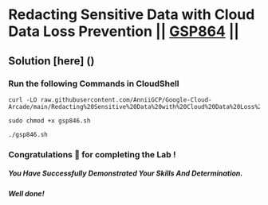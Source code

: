 # Redacting Sensitive Data with Cloud Data Loss Prevention || [GSP864](https://www.cloudskillsboost.google/focuses/46234?parent=catalog) ||

## Solution [here] ()

### Run the following Commands in CloudShell

```
curl -LO raw.githubusercontent.com/AnniiGCP/Google-Cloud-Arcade/main/Redacting%20Sensitive%20Data%20with%20Cloud%20Data%20Loss%20Prevention/gsp846.sh

sudo chmod +x gsp846.sh

./gsp846.sh
```

### Congratulations 🎉 for completing the Lab !

##### *You Have Successfully Demonstrated Your Skills And Determination.*

#### *Well done!*

 

 

